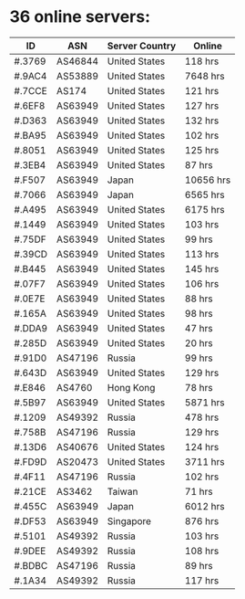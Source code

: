 # 36 online servers:

| ID | ASN | Server Country | Online |
| ------ | ------ | ------ | ------ |
| #.3769 | AS46844 | United States | 118 hrs |
| #.9AC4 | AS53889 | United States | 7648 hrs |
| #.7CCE | AS174 | United States | 121 hrs |
| #.6EF8 | AS63949 | United States | 127 hrs |
| #.D363 | AS63949 | United States | 132 hrs |
| #.BA95 | AS63949 | United States | 102 hrs |
| #.8051 | AS63949 | United States | 125 hrs |
| #.3EB4 | AS63949 | United States | 87 hrs |
| #.F507 | AS63949 | Japan | 10656 hrs |
| #.7066 | AS63949 | Japan | 6565 hrs |
| #.A495 | AS63949 | United States | 6175 hrs |
| #.1449 | AS63949 | United States | 103 hrs |
| #.75DF | AS63949 | United States | 99 hrs |
| #.39CD | AS63949 | United States | 113 hrs |
| #.B445 | AS63949 | United States | 145 hrs |
| #.07F7 | AS63949 | United States | 106 hrs |
| #.0E7E | AS63949 | United States | 88 hrs |
| #.165A | AS63949 | United States | 98 hrs |
| #.DDA9 | AS63949 | United States | 47 hrs |
| #.285D | AS63949 | United States | 20 hrs |
| #.91D0 | AS47196 | Russia | 99 hrs |
| #.643D | AS63949 | United States | 129 hrs |
| #.E846 | AS4760 | Hong Kong | 78 hrs |
| #.5B97 | AS63949 | United States | 5871 hrs |
| #.1209 | AS49392 | Russia | 478 hrs |
| #.758B | AS47196 | Russia | 129 hrs |
| #.13D6 | AS40676 | United States | 124 hrs |
| #.FD9D | AS20473 | United States | 3711 hrs |
| #.4F11 | AS47196 | Russia | 102 hrs |
| #.21CE | AS3462 | Taiwan | 71 hrs |
| #.455C | AS63949 | Japan | 6012 hrs |
| #.DF53 | AS63949 | Singapore | 876 hrs |
| #.5101 | AS49392 | Russia | 103 hrs |
| #.9DEE | AS49392 | Russia | 108 hrs |
| #.BDBC | AS47196 | Russia | 89 hrs |
| #.1A34 | AS49392 | Russia | 117 hrs |

